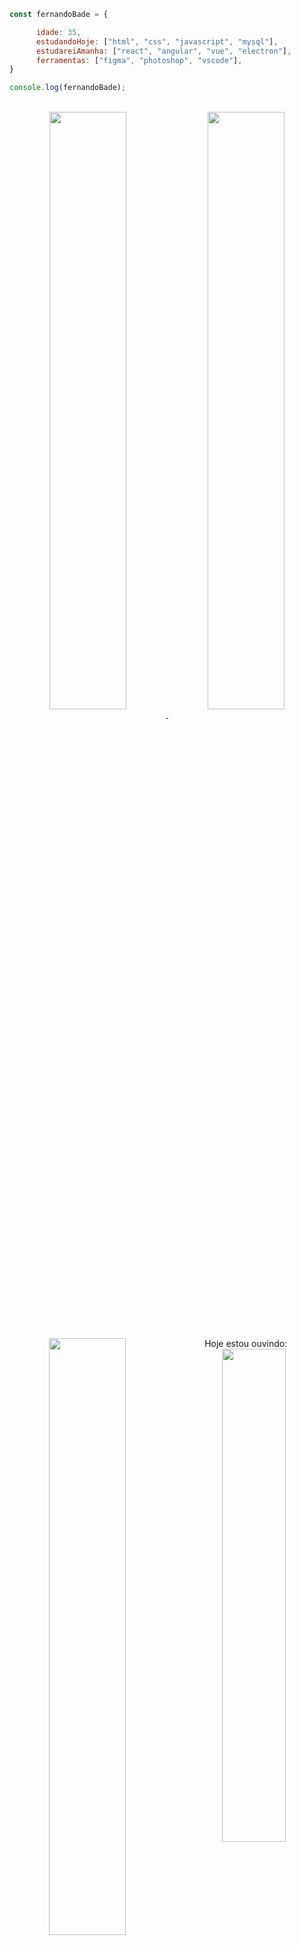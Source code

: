 
```javascript
const fernandoBade = {

      idade: 35,
      estudandoHoje: ["html", "css", "javascript", "mysql"],
      estudareiAmanha: ["react", "angular", "vue", "electron"],
      ferramentas: ["figma", "photoshop", "vscode"],
}

console.log(fernandoBade);
```

<br>
<div align="center" width="100%">

<a href="https://github.com/FernandoBade/">
  <img align="center" src="https://github-readme-stats.vercel.app/api?username=FernandoBade&show_icons=true&count_private=true&theme=buefy" width=49.5%/>
</a>
    
<a href="https://github.com/FernandoBade">
  <img align="center" src="http://github-readme-streak-stats.herokuapp.com?user=FernandoBade&theme=buefy&date_format=j%2Fn%5B%2FY%5D" width=49.5% />
</a>
</div>

<br>

<div align="center" width="100%">

<img align="left" src="https://github-readme-stats.vercel.app/api/pin/?username=FernandoBade&repo=certified-tech-developer" width=49.5%/>
 
 <p align="center"> Hoje estou ouvindo: 
       
  <img align="right" src="https://spotify-github-profile.vercel.app/api/view?uid=12160833189&cover_image=true&theme=natemoo-re&bar_color=000000&bar_color_cover=true" width=45%/>
 
</div>  
